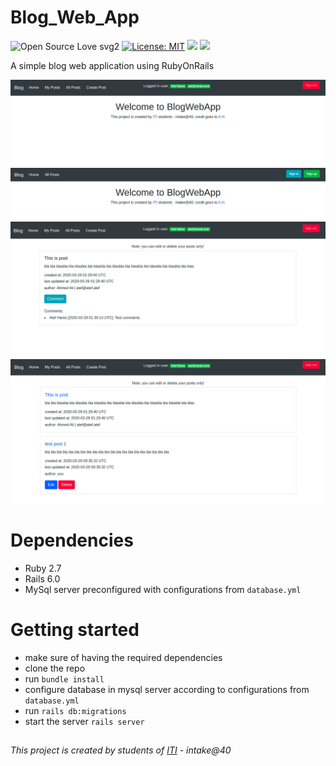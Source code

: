 # Blog_Web_App
![Open Source Love svg2](https://badges.frapsoft.com/os/v2/open-source.svg?v=103)
[![License: MIT](https://img.shields.io/badge/License-MIT-yellow.svg)](https://github.com/atefhares/CrowdFunding-Web-App/blob/master/LICENSE)
![](https://img.shields.io/badge/Rails-6-brightgreen)
![](https://img.shields.io/badge/Ruby-2.7-red)

A simple blog web application using RubyOnRails

[<img src="https://github.com/atefhares/Blog_Web_App/blob/master/1.png" width="800"/>](https://github.com/atefhares/Blog_Web_App/blob/master/1.png)
[<img src="https://github.com/atefhares/Blog_Web_App/blob/master/2.png" width="800"/>](https://github.com/atefhares/Blog_Web_App/blob/master/2.png)[<img src="https://github.com/atefhares/Blog_Web_App/blob/master/3.png" width="800"/>](https://github.com/atefhares/Blog_Web_App/blob/master/3.png)[<img src="https://github.com/atefhares/Blog_Web_App/blob/master/4.png" width="800"/>](https://github.com/atefhares/Blog_Web_App/blob/master/4.png)

# Dependencies
- Ruby 2.7
- Rails 6.0
- MySql server preconfigured with configurations from `database.yml`

# Getting started
- make sure of having the required dependencies
- clone the repo
- run `bundle install `
- configure database in mysql server according to configurations from `database.yml`
- run `rails db:migrations`
- start the server `rails server`


##
_This project is created by students of [ITI](http://iti.gov.eg/) - intake@40_
